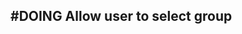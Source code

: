## #DOING Allow user to select group
<!-- #task group:"Ungrouped Tasks" story-id:Add-a-task order:0 -->
<!-- created:2023-09-18T03:41:09.415Z task-id:FKGeC -->
